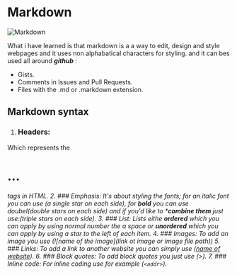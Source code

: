 # Markdown
![Markdown](https://encrypted-tbn0.gstatic.com/images?q=tbn:ANd9GcQrKwlPrXr_3NC-1h6KUKUivd4ofN0k9cIMZQ&usqp=CAU.jpg)

What i have learned is that markdown is a a way to edit, design and style webpages and it uses non alphabatical characters for styling.
and it can bes used all around ***github*** :
* Gists.
* Comments in Issues and Pull Requests.
* Files with the .md or .markdown extension.
## Markdown syntax
1. ### Headers: 
Which represents the <h1>...<h6> tags in HTML.
2. ### Emphasis: 
It's about styling the fonts; for an *italic* font you can use (a single star on each side), for **bold** you can use doubel(double stars on each side) and if you'd like to ***combine them** just use:(triple stars on each side).
 3. ### List:
  Lists eithe **ordered** which you can apply by using normal number the a space or **unordered** which you can apply by using a star to the left of each item.
 4. ### Images:
 To add an image you use (![name of the image](link ot image or image file path))
 5. ### Links: 
 To add a link to another website you can simply use ([name of website](link)).
 6. ### Block quotes:
To add block quotes you just use (>).
 7. ### Inline code:
 For inline coding use for example (`<addr>`).
